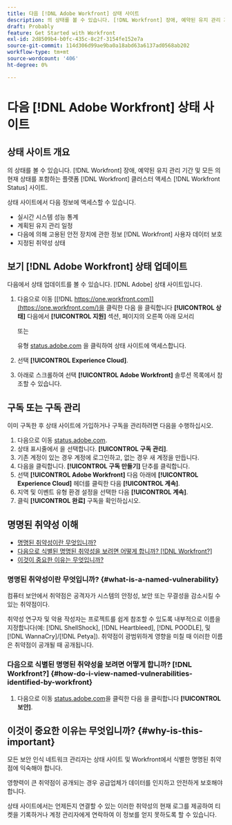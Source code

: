 ```yaml
---
title: 다음 [!DNL Adobe Workfront] 상태 사이트
description: 의 상태를 볼 수 있습니다. [!DNL Workfront] 장애, 예약된 유지 관리 기간 및 모든 의 현재 상태를 포함하는 플랫폼 [!DNL Workfront] 클러스터 액세스 [!DNL Workfront Status] 사이트.
draft: Probably
feature: Get Started with Workfront
exl-id: 2d8509b4-b0fc-435c-8c2f-3154fe152e7a
source-git-commit: 114d306d99ae9ba0a18abd63a6137ad0568ab202
workflow-type: tm+mt
source-wordcount: '406'
ht-degree: 0%

---
```


# 다음 [!DNL Adobe Workfront] 상태 사이트

## 상태 사이트 개요

의 상태를 볼 수 있습니다. [!DNL Workfront] 장애, 예약된 유지 관리 기간 및 모든 의 현재 상태를 포함하는 플랫폼 [!DNL Workfront] 클러스터 액세스 [!DNL Workfront Status] 사이트.

상태 사이트에서 다음 정보에 액세스할 수 있습니다.

* 실시간 시스템 성능 통계
* 계획된 유지 관리 일정
* 다음에 의해 고용된 안전 장치에 관한 정보 [!DNL Workfront] 사용자 데이터 보호
* 지정된 취약성 상태

## 보기 [!DNL Adobe Workfront] 상태 업데이트

다음에서 상태 업데이트를 볼 수 있습니다. [!DNL Adobe] 상태 사이트입니다.

1. 다음으로 이동 [[!DNL https://one.workfront.com]](https://one.workfront.com/)을 클릭한 다음 을 클릭합니다 **[!UICONTROL 상태]** 다음에서 **[!UICONTROL 지원]** 섹션, 페이지의 오른쪽 아래 모서리

   또는

   유형 [status.adobe.com](http://status.adobe.com/) 을 클릭하여 상태 사이트에 액세스합니다.

1. 선택 **[!UICONTROL Experience Cloud]**.
1. 아래로 스크롤하여 선택 **[!UICONTROL Adobe Workfront]** 솔루션 목록에서 참조할 수 있습니다.

## 구독 또는 구독 관리

이미 구독한 후 상태 사이트에 가입하거나 구독을 관리하려면 다음을 수행하십시오.

1. 다음으로 이동 [status.adobe.com](http://status.adobe.com/).
1. 상태 표시줄에서 을 선택합니다. **[!UICONTROL 구독 관리]**.
1. 기존 계정이 있는 경우 계정에 로그인하고, 없는 경우 새 계정을 만듭니다.
1. 다음을 클릭합니다. **[!UICONTROL 구독 만들기]** 단추를 클릭합니다.
1. 선택 **[!UICONTROL Adobe Workfront]** 다음 아래에 **[!UICONTROL Experience Cloud]** 헤더를 클릭한 다음 **[!UICONTROL 계속]**.
1. 지역 및 이벤트 유형 환경 설정을 선택한 다음 **[!UICONTROL 계속]**.
1. 클릭 **[!UICONTROL 완료]** 구독을 확인하십시오.

## 명명된 취약성 이해

* [명명된 취약성이란 무엇입니까?](#what-is-a-named-vulnerability)
* [다음으로 식별된 명명된 취약성을 보려면 어떻게 합니까? [!DNL Workfront?]](#how-do-i-view-named-vulnerabilities-identified-by-workfront)
* [이것이 중요한 이유는 무엇입니까?](#why-is-this-important)

### 명명된 취약성이란 무엇입니까? {#what-is-a-named-vulnerability}

컴퓨터 보안에서 취약점은 공격자가 시스템의 안정성, 보안 또는 무결성을 감소시킬 수 있는 취약점이다.

취약성 연구자 및 악용 작성자는 프로젝트를 쉽게 참조할 수 있도록 내부적으로 이름을 지정합니다(예: [!DNL ShellShock], [!DNL Heartbleed], [!DNL POODLE], 및 [!DNL WannaCry]/[!DNL Petya]). 취약점이 광범위하게 영향을 미칠 때 이러한 이름은 취약점이 공개될 때 공개됩니다.

### 다음으로 식별된 명명된 취약성을 보려면 어떻게 합니까? [!DNL Workfront?] {#how-do-i-view-named-vulnerabilities-identified-by-workfront}

1. 다음으로 이동  [status.adobe.com](https://status.adobe.com/)을 클릭한 다음 을 클릭합니다 **[!UICONTROL 보안]**.

## 이것이 중요한 이유는 무엇입니까? {#why-is-this-important}

모든 보안 인식 네트워크 관리자는 상태 사이트 및 Workfront에서 식별한 명명된 취약점에 익숙해야 합니다.

영향력이 큰 취약점이 공개되는 경우 공급업체가 데이터를 인지하고 안전하게 보호해야 합니다.

상태 사이트에서는 언제든지 연결할 수 있는 이러한 취약성의 현재 로그를 제공하여 티켓을 기록하거나 계정 관리자에게 연락하여 이 정보를 얻지 못하도록 할 수 있습니다.
